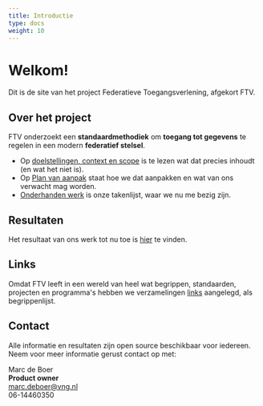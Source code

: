 ```yaml
---
title: Introductie
type: docs
weight: 10
---
```


# Welkom!

Dit is de site van het project Federatieve Toegangsverlening, afgekort FTV.

## Over het project
FTV onderzoekt een **standaardmethodiek** om **toegang tot gegevens** te regelen in een modern **federatief stelsel**.


- Op [doelstellingen, context en scope](docs/1.over_het_project/2.doelstellingen) is te lezen wat dat precies inhoudt (en wat het niet is).
- Op [Plan van aanpak](docs/1.over_het_project/3.aanpak) staat hoe we dat aanpakken en wat van ons verwacht mag worden.
- [Onderhanden werk](docs/1.over_het_project/4.onderhanden_werk) is onze takenlijst, waar we nu me bezig zijn.

## Resultaten

Het resultaat van ons werk tot nu toe is [hier](docs/2.resultaten) te vinden.

## Links

Omdat FTV leeft in een wereld van heel wat begrippen, standaarden, projecten en programma's hebben we verzamelingen
[links](docs/4.links) aangelegd, als begrippenlijst.

## Contact

Alle informatie en resultaten zijn open source beschikbaar voor iedereen.
Neem voor meer informatie gerust contact op met:

Marc de Boer  
**Product owner**  
[marc.deboer@vng.nl](mailto:marc.deboer@vng.nl)  
06-14460350
